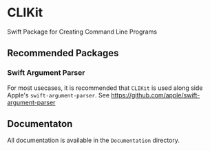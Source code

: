 # CLIKit
Swift Package for Creating Command Line Programs

## Recommended Packages

### Swift Argument Parser
For most usecases, it is recommended that ``CLIKit`` is used along side Apple's ``swift-argument-parser``.  See https://github.com/apple/swift-argument-parser

## Documentaton

All documentation is available in the ``Documentation`` directory.
